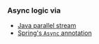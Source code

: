 
### Async logic via
- [Java parallel stream](java_streams_async/JAVA.STREAM.README.md)
- [Spring's `Async` annotation](spring_async/SPRING.ASYNC.README.md)